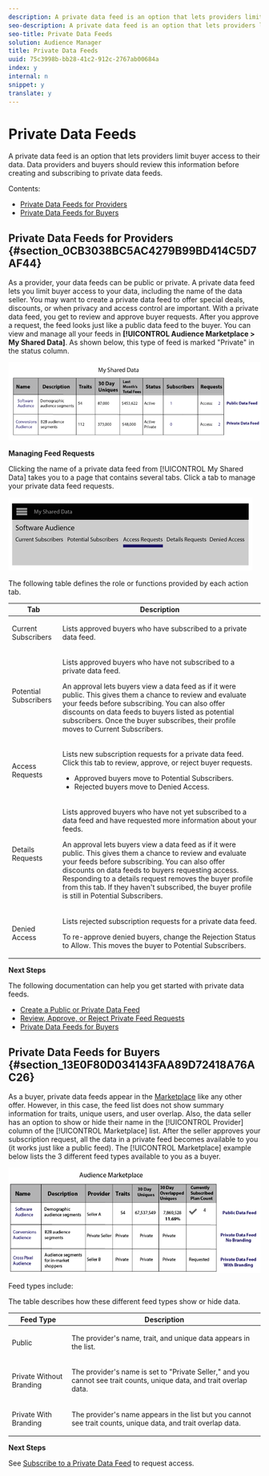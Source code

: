 ```yaml
---
description: A private data feed is an option that lets providers limit buyer access to their data. Data providers and buyers should review this information before creating and subscribing to private data feeds.
seo-description: A private data feed is an option that lets providers limit buyer access to their data. Data providers and buyers should review this information before creating and subscribing to private data feeds.
seo-title: Private Data Feeds
solution: Audience Manager
title: Private Data Feeds
uuid: 75c3998b-bb28-41c2-912c-2767ab00684a
index: y
internal: n
snippet: y
translate: y
---
```


# Private Data Feeds

A private data feed is an option that lets providers limit buyer access to their data. Data providers and buyers should review this information before creating and subscribing to private data feeds.

<!-- c_marketplace_privatefeed.xml -->

Contents:

<ul class="simplelist"> 
 <li> <a href="../../c_features/audience-marketplace/marketplace-private-feeds.md#section_0CB3038BC5AC4279B99BD414C5D7AF44" format="dita" scope="local"> Private Data Feeds for Providers </a> </li> 
 <li> <a href="../../c_features/audience-marketplace/marketplace-private-feeds.md#section_13E0F80D034143FAA89D72418A76AC26" format="dita" scope="local"> Private Data Feeds for Buyers </a> </li> 
</ul>

## Private Data Feeds for Providers {#section_0CB3038BC5AC4279B99BD414C5D7AF44}

As a provider, your data feeds can be public or private. A private data feed lets you limit buyer access to your data, including the name of the data seller. You may want to create a private data feed to offer special deals, discounts, or when privacy and access control are important. With a private data feed, you get to review and approve buyer requests. After you approve a request, the feed looks just like a public data feed to the buyer. You can view and manage all your feeds in **[!UICONTROL Audience Marketplace > My Shared Data]**. As shown below, this type of feed is marked "Private" in the status column.

![](assets/my_shared_data.png)

**Managing Feed Requests**

Clicking the name of a private data feed from [!UICONTROL My Shared Data] takes you to a page that contains several tabs. Click a tab to manage your private data feed requests.

![](assets/shared_data_tabs.png)

The following table defines the role or functions provided by each action tab.

<table id="table_AFB429CA52A34658859448D9A5215F9F"> 
 <thead> 
  <tr> 
   <th colname="col1" class="entry"> Tab </th> 
   <th colname="col2" class="entry"> Description </th> 
  </tr> 
 </thead>
 <tbody> 
  <tr> 
   <td colname="col1"> <p> <span class="uicontrol"> Current Subscribers</span> </p> </td> 
   <td colname="col2"> <p>Lists approved buyers who have subscribed to a private data feed. </p> </td> 
  </tr> 
  <tr> 
   <td colname="col1"> <p> <span class="uicontrol"> Potential Subscribers</span> </p> </td> 
   <td colname="col2"> <p>Lists approved buyers who have not subscribed to a private data feed. </p> <p>An approval lets buyers view a data feed as if it were public. This gives them a chance to review and evaluate your feeds before subscribing. You can also offer discounts on data feeds to buyers listed as potential subscribers. Once the buyer subscribes, their profile moves to <span class="uicontrol"> Current Subscribers</span>. </p> </td> 
  </tr> 
  <tr> 
   <td colname="col1"> <p> <span class="uicontrol"> Access Requests</span> </p> </td> 
   <td colname="col2"> <p>Lists new subscription requests for a private data feed. Click this tab to review, approve, or reject buyer requests. </p> 
    <ul id="ul_BE0A835A90B14C05B3F63226B79D052D"> 
     <li id="li_2C5686CEB6F4430BA18AED5AD75C330A">Approved buyers move to <span class="uicontrol"> Potential Subscribers</span>. </li> 
     <li id="li_929591FCF81E43A3881813BDBD3AC278">Rejected buyers move to <span class="uicontrol"> Denied Access</span>. </li> 
    </ul> </td> 
  </tr> 
  <tr> 
   <td colname="col1"> <p> <span class="uicontrol"> Details Requests</span> </p> </td> 
   <td colname="col2"> <p>Lists approved buyers who have not yet subscribed to a data feed and have requested more information about your feeds. </p> <p>An approval lets buyers view a data feed as if it were public. This gives them a chance to review and evaluate your feeds before subscribing. You can also offer discounts on data feeds to buyers requesting access. Responding to a details request removes the buyer profile from this tab. If they haven't subscribed, the buyer profile is still in <span class="uicontrol"> Potential Subscribers</span>. </p> </td> 
  </tr> 
  <tr> 
   <td colname="col1"> <p> <span class="uicontrol"> Denied Access</span> </p> </td> 
   <td colname="col2"> <p>Lists rejected subscription requests for a private data feed. </p> <p>To re-approve denied buyers, change the <span class="wintitle"> Rejection Status</span> to <span class="uicontrol"> Allow</span>. This moves the buyer to <span class="uicontrol"> Potential Subscribers</span>. </p> </td> 
  </tr> 
 </tbody> 
</table>

**Next Steps**

The following documentation can help you get started with private data feeds.

* [Create a Public or Private Data Feed](../../c_features/audience-marketplace/marketplace-data-providers/marketplace-create-manage-feeds.md#task_31BA4FB8FCD940588E6DCE2E7503DF4D) 
* [Review, Approve, or Reject Private Feed Requests](../../c_features/audience-marketplace/marketplace-data-providers/marketplace-create-manage-feeds.md#concept_4932D95774CF49FA92DE1E1BCDC0FDDA) 
* [Private Data Feeds for Buyers](../../c_features/audience-marketplace/marketplace-private-feeds.md#section_13E0F80D034143FAA89D72418A76AC26)

## Private Data Feeds for Buyers {#section_13E0F80D034143FAA89D72418A76AC26}

As a buyer, private data feeds appear in the [Marketplace](../../c_features/audience-marketplace/marketplace-data-buyers/marketplace-data-buyers.md#concept_47C5946409634F8F8DF885977A705B8C) like any other offer. However, in this case, the feed list does not show summary information for traits, unique users, and user overlap. Also, the data seller has an option to show or hide their name in the [!UICONTROL Provider] column of the [!UICONTROL Marketplace] list. After the seller approves your subscription request, all the data in a private feed becomes available to you (it works just like a public feed). The [!UICONTROL Marketplace] example below lists the 3 different feed types available to you as a buyer.

![](assets/buyer_marketplace.png)

Feed types include:

The table describes how these different feed types show or hide data.

<table id="table_41D4A798ACF548A3A03ACB427CA4652D"> 
 <thead> 
  <tr> 
   <th colname="col1" class="entry"> Feed Type </th> 
   <th colname="col2" class="entry"> Description </th> 
  </tr> 
 </thead>
 <tbody> 
  <tr> 
   <td colname="col1"> <p><span class="uicontrol"> Public</span> </p> </td> 
   <td colname="col2"> <p>The provider's name, trait, and unique data appears in the list. </p> </td> 
  </tr> 
  <tr> 
   <td colname="col1"> <p><span class="uicontrol"> Private Without Branding</span> </p> </td> 
   <td colname="col2"> <p>The provider's name is set to "Private Seller," and you cannot see trait counts, unique data, and trait overlap data. </p> </td> 
  </tr> 
  <tr> 
   <td colname="col1"> <p><span class="uicontrol"> Private With Branding</span> </p> </td> 
   <td colname="col2"> <p>The provider's name appears in the list but you cannot see trait counts, unique data, and trait overlap data. </p> </td> 
  </tr> 
 </tbody> 
</table>

**Next Steps**

See [Subscribe to a Private Data Feed](../../c_features/audience-marketplace/marketplace-data-buyers/marketplace-manage-subscriptions.md#task_201526273485445EB6DB0FAD196259C5) to request access. 
